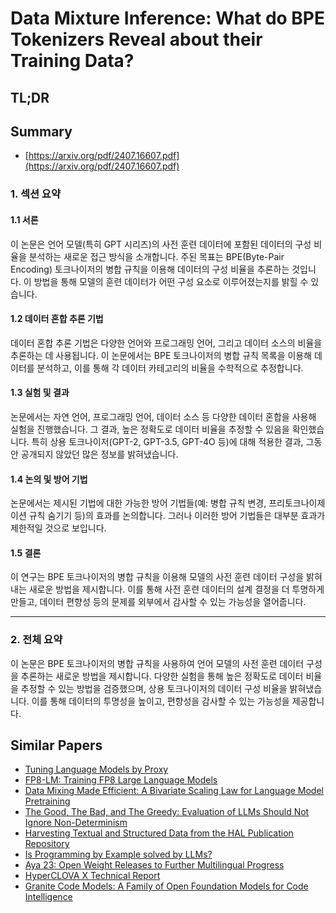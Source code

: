 # Data Mixture Inference: What do BPE Tokenizers Reveal about their Training Data?
## TL;DR
## Summary
- [https://arxiv.org/pdf/2407.16607.pdf](https://arxiv.org/pdf/2407.16607.pdf)

### 1. 섹션 요약

#### 1.1 서론
이 논문은 언어 모델(특히 GPT 시리즈)의 사전 훈련 데이터에 포함된 데이터의 구성 비율을 분석하는 새로운 접근 방식을 소개합니다. 주된 목표는 BPE(Byte-Pair Encoding) 토크나이저의 병합 규칙을 이용해 데이터의 구성 비율을 추론하는 것입니다. 이 방법을 통해 모델의 훈련 데이터가 어떤 구성 요소로 이루어졌는지를 밝힐 수 있습니다.

#### 1.2 데이터 혼합 추론 기법
데이터 혼합 추론 기법은 다양한 언어와 프로그래밍 언어, 그리고 데이터 소스의 비율을 추론하는 데 사용됩니다. 이 논문에서는 BPE 토크나이저의 병합 규칙 목록을 이용해 데이터를 분석하고, 이를 통해 각 데이터 카테고리의 비율을 수학적으로 추정합니다.

#### 1.3 실험 및 결과
논문에서는 자연 언어, 프로그래밍 언어, 데이터 소스 등 다양한 데이터 혼합을 사용해 실험을 진행했습니다. 그 결과, 높은 정확도로 데이터 비율을 추정할 수 있음을 확인했습니다. 특히 상용 토크나이저(GPT-2, GPT-3.5, GPT-4O 등)에 대해 적용한 결과, 그동안 공개되지 않았던 많은 정보를 밝혀냈습니다.

#### 1.4 논의 및 방어 기법
논문에서는 제시된 기법에 대한 가능한 방어 기법들(예: 병합 규칙 변경, 프리토크나이제이션 규칙 숨기기 등)의 효과를 논의합니다. 그러나 이러한 방어 기법들은 대부분 효과가 제한적일 것으로 보입니다.

#### 1.5 결론
이 연구는 BPE 토크나이저의 병합 규칙을 이용해 모델의 사전 훈련 데이터 구성을 밝혀내는 새로운 방법을 제시합니다. 이를 통해 사전 훈련 데이터의 설계 결정을 더 투명하게 만들고, 데이터 편향성 등의 문제를 외부에서 감사할 수 있는 가능성을 열어줍니다.

---

### 2. 전체 요약
이 논문은 BPE 토크나이저의 병합 규칙을 사용하여 언어 모델의 사전 훈련 데이터 구성을 추론하는 새로운 방법을 제시합니다. 다양한 실험을 통해 높은 정확도로 데이터 비율을 추정할 수 있는 방법을 검증했으며, 상용 토크나이저의 데이터 구성 비율을 밝혀냈습니다. 이를 통해 데이터의 투명성을 높이고, 편향성을 감사할 수 있는 가능성을 제공합니다.

## Similar Papers
- [Tuning Language Models by Proxy](2401.08565.md)
- [FP8-LM: Training FP8 Large Language Models](2310.18313.md)
- [Data Mixing Made Efficient: A Bivariate Scaling Law for Language Model Pretraining](2405.14908.md)
- [The Good, The Bad, and The Greedy: Evaluation of LLMs Should Not Ignore Non-Determinism](2407.10457.md)
- [Harvesting Textual and Structured Data from the HAL Publication Repository](2407.20595.md)
- [Is Programming by Example solved by LLMs?](2406.08316.md)
- [Aya 23: Open Weight Releases to Further Multilingual Progress](2405.15032.md)
- [HyperCLOVA X Technical Report](2404.01954.md)
- [Granite Code Models: A Family of Open Foundation Models for Code Intelligence](2405.04324.md)
